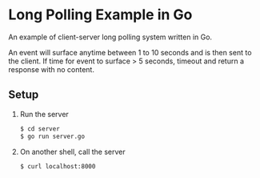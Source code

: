# Long Polling Example in Go

An example of client-server long polling system written in Go.

An event will surface anytime between 1 to 10 seconds and is then sent to the client. If time for event to surface > 5 seconds, timeout and return a response with no content.

## Setup

1. Run the server

   ```sh
   $ cd server
   $ go run server.go
   ```
   
2. On another shell, call the server

   ```sh
   $ curl localhost:8000
   ```
